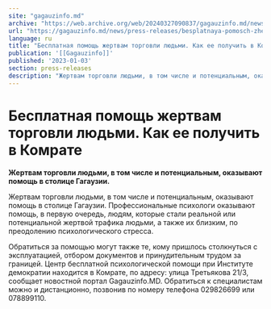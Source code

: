 ```yaml
---
site: "gagauzinfo.md"
archive: "https://web.archive.org/web/20240327090837/gagauzinfo.md/news/press-releases/besplatnaya-pomosch-zhertvam-torgovli-lyudmi-kak-ee-poluchit-v-komrate"
url: "https://gagauzinfo.md/news/press-releases/besplatnaya-pomosch-zhertvam-torgovli-lyudmi-kak-ee-poluchit-v-komrate"
language: ru
title: "Бесплатная помощь жертвам торговли людьми. Как ее получить в Комрате"
publication: '[[Gagauzinfo]]'
published: '2023-01-03'
section: press-releases
description: "Жертвам торговли людьми, в том числе и потенциальным, оказывают помощь в столице Гагаузии."
---
```


# Бесплатная помощь жертвам торговли людьми. Как ее получить в Комрате

**Жертвам торговли людьми, в том числе и потенциальным, оказывают помощь в столице Гагаузии.**

Жертвам торговли людьми, в том числе и потенциальным, оказывают помощь в столице Гагаузии.
Профессиональные психологи оказывают помощь, в первую очередь, людям, которые стали реальной или потенциальной жертвой трафика людьми, а также их близким, по преодолению психологического стресса.

Обратиться за помощью могут также те, кому пришлось столкнуться с эксплуатацией, отбором документов и принудительным трудом за границей.
Центр бесплатной психологической помощи при Институте демократии находится в Комрате, по адресу: улица Третьякова 21/3, сообщает новостной портал Gagauzinfo.MD.
Обратиться к специалистам можно и дистанционно, позвонив по номеру телефона 029826699 или 078899110.